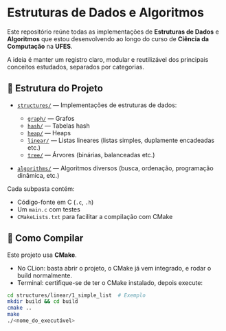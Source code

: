 # Estruturas de Dados e Algoritmos

Este repositório reúne todas as implementações de **Estruturas de Dados** e **Algoritmos** que estou desenvolvendo ao longo do curso de **Ciência da Computação** na **UFES**.

A ideia é manter um registro claro, modular e reutilizável dos principais conceitos estudados, separados por categorias.

## 📁 Estrutura do Projeto

- [`structures/`](structures) — Implementações de estruturas de dados:
    - [`graph/`](structures/graph) — Grafos
    - [`hash/`](structures/hash) — Tabelas hash
    - [`heap/`](structures/heap) — Heaps
    - [`linear/`](structures/linear) — Listas lineares (listas simples, duplamente encadeadas etc.)
    - [`tree/`](structures/tree) — Árvores (binárias, balanceadas etc.)

- [`algorithms/`](algorithms) — Algoritmos diversos (busca, ordenação, programação dinâmica, etc.)

Cada subpasta contém:
- Código-fonte em C (`.c`, `.h`)
- Um `main.c` com testes
- `CMakeLists.txt` para facilitar a compilação com CMake

## 🚀 Como Compilar
Este projeto usa **CMake**.

- No CLion: basta abrir o projeto, o CMake já vem integrado, e rodar o build normalmente.
- Terminal: certifique-se de ter o CMake instalado, depois execute:

```bash
cd structures/linear/1_simple_list  # Exemplo
mkdir build && cd build
cmake ..
make
./<nome_do_executável>
